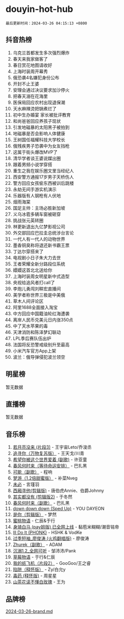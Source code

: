 # douyin-hot-hub

`最后更新时间：2024-03-26 04:15:13 +0800`

## 抖音热榜

1. 乌克兰首都发生多次强烈爆炸
1. 春天来我家做客了
1. 春日赏花地图请收好
1. 上海时装周开幕秀
1. 俄恐袭4名嫌犯身份公布
1. 开封不止王婆
1. 安理会通过决议要求加沙停火
1. 把春天溺在花海里
1. 医保局回应农村出现退保潮
1. 天水麻辣烫把锅煮烂了
1. 初中生办婚宴 家长被批评教育
1. 和尚爸爸回应养孩子现状
1. 引发地磁暴的太阳黑子被拍到
1. 地磁暴是否会影响人体健康
1. 王树国任福耀科技大学校长
1. 俄残疾男子恐袭中为女友挡枪
1. 这属于街头爆改MVP了
1. 清华学者谈王婆说媒出圈
1. 跟着男频小说学穿搭
1. 重生之我在娱乐圈文里当经纪人
1. 西安警方通报17岁男子天桥伤人
1. 警方回应女孩偷东西被训后跳楼
1. 永劫无间手游实机演示
1. 乐器版有人钢枪有人伏地
1. 烟雨海棠
1. 国足主帅：主场必胜新加坡
1. 义乌冰雹多辆车窗被砸穿
1. 挑战张元英转圈
1. 林更新退出九亿梦影视公司
1. 外交部回应巴拉圭总统涉台言论
1. 一代人有一代人的动物世界
1. 墨香铜臭称将退还新书霸王票
1. 丁达尔穿搭来了
1. 电视剧小日子朱大力去世
1. 王者荣耀全新分路段位系统
1. 嬛嬛这首北北送给你
1. 上海时装周女明星新中式造型
1. 央视给追风者打call了
1. 李炮儿勇闯刘畊宏直播间
1. 美学者称世界三极是中美俄
1. 草木人间评论区
1. 阿里1688全面接入淘宝
1. 中方回应中国籍油轮红海遭袭
1. 离岸人民币兑美元日内涨350点
1. 中了天水苹果的毒
1. 天津消防和陈泽梦幻联动
1. LPL季后赛队伍出炉
1. 法国将反恐警戒级别升至最高
1. 小米汽车官方App上架
1. 波兰：俄导弹侵犯波兰领空

## 明星榜

暂无数据

## 直播榜

暂无数据

## 音乐榜

1. [若月亮没来 (片段3)](https://sf3-cdn-tos.douyinstatic.com/obj/tos-cn-ve-2774/okfyEUsGW1B1ovJi5JiN9IjvAT2lMwA054GoEB) - 王宇宙Leto/乔浚丞
1. [追寻你（万物复苏版）](https://sf5-hl-cdn-tos.douyinstatic.com/obj/tos-cn-ve-2774/oYeAZJsbjIDit9APmBg8u6uDUQnHmoCf3gbo74) - 王天戈/川青
1. [希望你被这个世界爱着 (副歌)](https://sf5-hl-cdn-tos.douyinstatic.com/obj/tos-cn-ve-2774/oUHCmWQfZlE3QQBKBeD8rCFLpJzPgCpImhsxMt) - 许亚童
1. [春风何时来（等待命运安排）](https://sf3-cdn-tos.douyinstatic.com/obj/tos-cn-ve-2774/oICBNbD3gelMfB4WgiD1KI2jQtXZE2FgHLwtsl) - 巴扎黑
1. [可能（副歌）](https://sf5-hl-cdn-tos.douyinstatic.com/obj/tos-cn-ve-2774/cde1731888894259b333569393c2fb51) - 程响
1. [梦游（1.2倍甜蜜版）](https://sf6-cdn-tos.douyinstatic.com/obj/tos-cn-ve-2774/o4gyAUm8hwufoEABmwVIiQtHsFuGzAEEWtNMzo) - 补菜Nveg
1. [未必](https://sf5-hl-cdn-tos.douyinstatic.com/obj/tos-cn-ve-2774/ogntQMFnKQDZUgTCYuJgfLEtleYZZFxBQqhhFB) - 言瑾羽
1. [西厢寻他(剪辑版)](https://sf5-hl-cdn-tos.douyinstatic.com/obj/tos-cn-ve-2774/oUsAVfAQKlRNxEv5qxvIB8o5qmIWUcXbzJKJhw) - 唐伯虎Annie、伯爵Johnny
1. [其实都没有 (剪辑版2)](https://sf5-hl-cdn-tos.douyinstatic.com/obj/tos-cn-ve-2774/oEBNQenHZtBhxYjGgUDQk0BCHTigQafgFlbQ7k) - 于冬然
1. [春风何时来（副歌）](https://sf5-hl-cdn-tos.douyinstatic.com/obj/tos-cn-ve-2774/ow7tbAiAWI2giBUrmu0hMMh3UYP3ZXdbDYiXd) - 巴扎黑
1. [down down down (Sped Up)](https://sf6-cdn-tos.douyinstatic.com/obj/tos-cn-ve-2774/ow80iABiXIO9DsFwK6WeZKMaJRi3BPJAotDy8m) - YOU DAYEON
1. [是你（剪辑版）](https://sf5-hl-cdn-tos.douyinstatic.com/obj/tos-cn-ve-2774/46019dae783c4c969944217fe1cfafc4) - 梦然
1. [蜜桃物语](https://sf5-hl-cdn-tos.douyinstatic.com/obj/tos-cn-ve-2774/oIhOSCZtIACtYU4XQkngiW9kCBfVD1Fz9IYeqL) - 仁辰&于行
1. [身骑白马 (pay姐版) 已全网上线](https://sf5-hl-cdn-tos.douyinstatic.com/obj/tos-cn-ve-2774/oQLO5ZgLsFkaDhdIIveF2zUCgfweY0gWaH4AQG) - 黏苞米糊糊/潮音铭帝
1. [lll Do lt (PHONK)](https://sf5-hl-cdn-tos.douyinstatic.com/obj/tos-cn-ve-2774/osfNbddrZl4hIgEDk6kFftBDBJ1X8MZxH1QCOB) - HSHK & VodKe
1. [过季短袖_廖俊涛 (火鸡翻唱版)](https://sf5-hl-cdn-tos.douyinstatic.com/obj/tos-cn-ve-2774/ogQVJl0tRBKxQgZji7YClFEBrVDeHpPTWfCZbQ) - 廖俊涛
1. [Zhurek（副歌）](https://sf5-hl-cdn-tos.douyinstatic.com/obj/tos-cn-ve-2774/ooQm8FBZQDlf0btEYgVpCcSCQfrdJGBEKZYBGS) - ADAM
1. [沉溺1.2_全网可听](https://sf5-hl-cdn-tos.douyinstatic.com/obj/tos-cn-ve-2774/ok2QoiBqsWAX9McZmWiI9gAB0EzwD4Xj6yfmtH) - 邹沛沛/Pank
1. [草莓物语](https://sf5-hl-cdn-tos.douyinstatic.com/obj/tos-cn-ve-2774/okynhJ7jEAIIZBfsLgYMEI8QC3WbQNN66RKzhT) - 于行&仁辰
1. [我的纸飞机（片段2）](https://sf5-hl-cdn-tos.douyinstatic.com/obj/tos-cn-ve-2774/oM2ZrKcg2CD5AeRB2gkeXOFB1IxAGJdZPazYHf) - GooGoo/王之睿
1. [陷阱（释怀版）](https://sf5-hl-cdn-tos.douyinstatic.com/obj/tos-cn-ve-2774/oE8C21LeZrzKLDFfQYgMzx4GAIHageG5IzayY7) - Zy/白允y
1. [毒药 (释怀版)](https://sf5-hl-cdn-tos.douyinstatic.com/obj/tos-cn-ve-2774/oYILMEAzspdZBIzy4frJNB8ZHPHWAhiwowd4Ad) - 周星星
1. [山茶花读不懂白玫瑰](https://sf3-cdn-tos.douyinstatic.com/obj/tos-cn-ve-2774/osfn8B7DktrRHEPJgPCfDbw7QDQEkwC16BxZg9) - 王为

## 品牌榜

[2024-03-26-brand.md](2024-03-26-brand.md)
